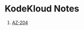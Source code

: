 # KodeKloud Notes

1. [AZ-204](https://notes.kodekloud.com/docs/AZ-204-Developing-Solutions-for-Microsoft-Azure/Introduction/Course-Introduction)
